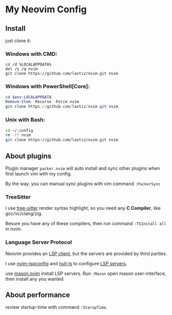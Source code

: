 # My Neovim Config

## Install

just clone it:

### Windows with CMD:

```batch
cd /d %LOCALAPPDATA%
del /s /q nvim
git clone https://github.com/laxtiz/nvim.git nvim
```

### Windows with PowerShell[Core]:

```powershell
cd $env:LOCALAPPDATA
Remove-Item -Recurse -Force nvim
git clone https://github.com/laxtiz/nvim.git nvim
```

### Unix with Bash:

```bash
cd ~/.config
rm -rf nvim
git clone https://github.com/laxtiz/nvim.git nvim
```

## About plugins

Plugin manager `packer.nvim` will auto install and sync other plugins when first launch vim with my config.

By the way. you can manual sync plugins with vim command `:PackerSync`

### TreeSitter

I use [tree-sitter](https://github.com/tree-sitter/tree-sitter) render syntax highlight, so you need any **C Compiler**, like gcc/vc/clang/zig.

Besure you have any of these compilers, then run command `:TSInstall all` in nvim.

### Language Server Protocol

Neovim provides an [LSP client](https://neovim.io/doc/user/lsp.html), but the servers are provided by third parties.

I use [nvim-lspconfig](https://github.com/neovim/nvim-lspconfig) and [null-ls](https://github.com/jose-elias-alvarez/null-ls.nvim) to configure [LSP servers](https://microsoft.github.io/language-server-protocol/implementors/servers/).

use [mason.nvim](https://github.com/williamboman/mason.nvim) install LSP servers. Run `:Mason` open mason user-interface, then install any you wanted.

## About performance

review startup-time with command `:StarupTime`.
